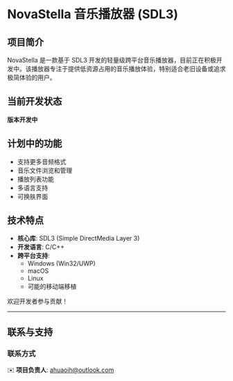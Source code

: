 # NovaStella 音乐播放器 (SDL3)

## 项目简介

NovaStella 是一款基于 SDL3 开发的轻量级跨平台音乐播放器，目前正在积极开发中。该播放器专注于提供低资源占用的音乐播放体验，特别适合老旧设备或追求极简体验的用户。

## 当前开发状态

**版本开发中**  

## 计划中的功能

- 支持更多音频格式 
- 音乐文件浏览和管理
- 播放列表功能
- 多语言支持
- 可换肤界面

## 技术特点

- **核心库**: SDL3 (Simple DirectMedia Layer 3)
- **开发语言**: C/C++
- **跨平台支持**:
  - Windows (Win32/UWP)
  - macOS
  - Linux
  - 可能的移动端移植


欢迎开发者参与贡献！


---



## 联系与支持

### 联系方式
✉️ **项目负责人**: ahuaoih@outlook.com  
